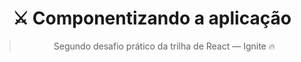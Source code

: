 <div align="center">
  <h1>⚔ Componentizando a aplicação</h1>

  > Segundo desafio prático da trilha de React — Ignite 🔥
</div>

